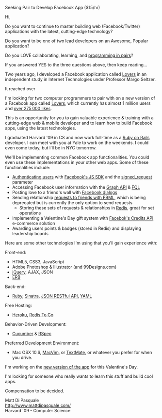 Seeking Pair to Develop Facebook App ($15/hr)

Hi,

Do you want to continue to master building web (Facebook/Twitter) applications with the latest, cutting-edge technology?

Do you want to be one of two lead developers on an Awesome, Popular application?

Do you LOVE collaborating, learning, and [programming in pairs][1]?

If you answered YES to the three questions above, then keep reading...

Two years ago, I developed a Facebook application called [Lovers][2] in an independent study in Internet Technologies under Professor Margo Seltzer.

It reached over 

I'm looking for two computer programmers to pair with on a new version of a Facebook app called [Lovers][2], which currently has almost 1 million users and [over 275,000 likes][3].

This is an opportunity for you to gain valuable experience & training with a cutting-edge web & mobile developer and to learn how to build Facebook apps, using the latest technologies.

I graduated Harvard '09 in CS and now work full-time as a [Ruby on Rails][4] developer. I can meet with you at Yale to work on the weekends. I could even come today, but I'll be in NYC tomorrow.

We'll be implementing common Facebook app functionalities. You could even use these implementations in your other web apps. Some of these functionalities include:

  - [Authenticating users][5] with [Facebook's JS SDK][6] and the [signed_request][7] parameter
  - Accessing Facebook user information with the [Graph API][8] &amp; [FQL][9]
  - Posting love to a friend's wall with [Facebook dialogs][10]
  - Sending relationship [requests to friends with FBML][11], which is being deprecated but is currently the only option to send requests
    - Storing these sets of requests &amp; relationships in [Redis][12], great for set operations
  - Implementing a Valentine's Day gift system with [Facebok's Credits API][13] e-commerce solution
  - Awarding users points &amp; badges (stored in Redis) and displaying leadership boards

Here are some other technologies I'm using that you'll gain experience with:

Front-end:

  - HTML5, CSS3, JavaScript
  - Adobe Photoshop &amp; Illustrator (and 99Designs.com)
  - [jQuery][14], AJAX, JSON
  - [ERB][15]

Back-end:

  - [Ruby][16], [Sinatra][17], [JSON RESTful API][18], [YAML][19]

Free Hosting:

  - [Heroku][20], [Redis To Go][21]

Behavior-Driven Development:

  - [Cucumber][22] &amp; [RSpec][23]

Preferred Development Environment:

  - Mac OSX 10.6, [MacVim][24], or [TextMate][25], or whatever you prefer for when you drive.

I'm working on the [new version of the app][26] for this Valentine's Day.

I'm looking for someone who really wants to learn this stuff and build cool apps.

Compensation to be decided.

Matt Di Pasquale  
<http://www.mattdipasquale.com/>  
Harvard '09 - Computer Science

  [1]: http://www.seas.harvard.edu/courses/cs51/docs/Kindergarten.pdf
  [2]: https://apps.facebook.com/mylovers/
  [3]: http://www.facebook.com/loversapp
  [4]: http://rubyonrails.org/
  [5]: http://developers.facebook.com/docs/authentication/
  [6]: http://developers.facebook.com/docs/reference/javascript/
  [7]: http://developers.facebook.com/docs/authentication/signed_request/
  [8]: http://developers.facebook.com/docs/reference/api/
  [9]: http://developers.facebook.com/docs/reference/fql/
  [10]: http://developers.facebook.com/docs/reference/javascript/fb.ui/
  [11]: http://stackoverflow.com/questions/4789704/facebook-send-requests
  [12]: http://redis.io/
  [13]: http://developers.facebook.com/docs/creditsapi
  [14]: http://jquery.com/
  [15]: http://ruby-doc.org/stdlib/libdoc/erb/rdoc/
  [16]: http://www.ruby-lang.org/en/
  [17]: http://www.sinatrarb.com/
  [18]: http://en.wikipedia.org/wiki/Representational_State_Transfer#RESTful_web_services
  [19]: http://www.yaml.org/
  [20]: http://heroku.com/
  [21]: http://redistogo.com/
  [22]: http://cukes.info/
  [23]: http://relishapp.com/rspec
  [24]: http://code.google.com/p/macvim/
  [25]: http://macromates.com/
  [26]: https://github.com/mattdipasquale/loversapp.com
